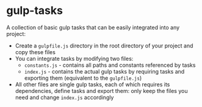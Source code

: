 # gulp-tasks

A collection of basic gulp tasks that can be easily integrated into any project:

* Create a `gulpfile.js` directory in the root directory of your project and copy these files
* You can integrate tasks by modifying two files:
  * `constants.js` - contains all paths and constants referenced by tasks
  * `index.js` - contains the actual gulp tasks by requiring tasks and exporting them (equivalent to the `gulpfile.js`)
* All other files are single gulp tasks, each of which requires its dependencies, define tasks and export them: only keep the files you need and change `index.js` accordingly

